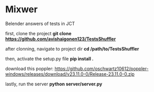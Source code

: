 # Mixwer
Belender answers of tests in JCT

first, clone the project
**git clone https://github.com/avishaigonen123/TestsShuffler**

after clonning, navigate to project dir
**cd /path/to/TestsShuffler**

then, activate the setup.py file
**pip install .**

download this poppler:
https://github.com/oschwartz10612/poppler-windows/releases/download/v23.11.0-0/Release-23.11.0-0.zip

lastly, run the server
**python server/server.py**
